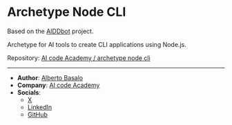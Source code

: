 # Archetype Node CLI

Based on the [AIDDbot](https://github.com/AIcodeAcademy/AIDDbot) project.

Archetype for AI tools to create CLI applications using Node.js.

Repository: [AI code Academy / archetype node cli](https://github.com/AIcodeAcademy/ArchetypeNodeCLI)

---

- **Author**: [Alberto Basalo](https://albertobasalo.dev)
- **Company**: [AI code Academy](https://aicode.academy)
- **Socials**:
  - [X](https://x.com/albertobasalo)
  - [LinkedIn](https://www.linkedin.com/in/albertobasalo/)
  - [GitHub](https://github.com/albertobasalo)
